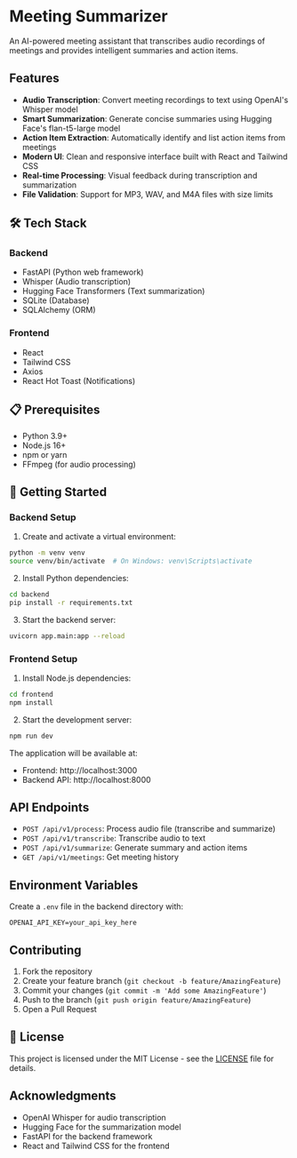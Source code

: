 # Meeting Summarizer

An AI-powered meeting assistant that transcribes audio recordings of meetings and provides intelligent summaries and action items.

##  Features

- **Audio Transcription**: Convert meeting recordings to text using OpenAI's Whisper model
- **Smart Summarization**: Generate concise summaries using Hugging Face's flan-t5-large model
- **Action Item Extraction**: Automatically identify and list action items from meetings
- **Modern UI**: Clean and responsive interface built with React and Tailwind CSS
- **Real-time Processing**: Visual feedback during transcription and summarization
- **File Validation**: Support for MP3, WAV, and M4A files with size limits

## 🛠️ Tech Stack

### Backend
- FastAPI (Python web framework)
- Whisper (Audio transcription)
- Hugging Face Transformers (Text summarization)
- SQLite (Database)
- SQLAlchemy (ORM)

### Frontend
- React
- Tailwind CSS
- Axios
- React Hot Toast (Notifications)

## 📋 Prerequisites

- Python 3.9+
- Node.js 16+
- npm or yarn
- FFmpeg (for audio processing)

## 🚀 Getting Started

### Backend Setup

1. Create and activate a virtual environment:
```bash
python -m venv venv
source venv/bin/activate  # On Windows: venv\Scripts\activate
```

2. Install Python dependencies:
```bash
cd backend
pip install -r requirements.txt
```

3. Start the backend server:
```bash
uvicorn app.main:app --reload
```

### Frontend Setup

1. Install Node.js dependencies:
```bash
cd frontend
npm install
```

2. Start the development server:
```bash
npm run dev
```

The application will be available at:
- Frontend: http://localhost:3000
- Backend API: http://localhost:8000

##  API Endpoints

- `POST /api/v1/process`: Process audio file (transcribe and summarize)
- `POST /api/v1/transcribe`: Transcribe audio to text
- `POST /api/v1/summarize`: Generate summary and action items
- `GET /api/v1/meetings`: Get meeting history

##  Environment Variables

Create a `.env` file in the backend directory with:
```
OPENAI_API_KEY=your_api_key_here
```

##  Contributing

1. Fork the repository
2. Create your feature branch (`git checkout -b feature/AmazingFeature`)
3. Commit your changes (`git commit -m 'Add some AmazingFeature'`)
4. Push to the branch (`git push origin feature/AmazingFeature`)
5. Open a Pull Request

## 📄 License

This project is licensed under the MIT License - see the [LICENSE](LICENSE) file for details.

## Acknowledgments

- OpenAI Whisper for audio transcription
- Hugging Face for the summarization model
- FastAPI for the backend framework
- React and Tailwind CSS for the frontend 

